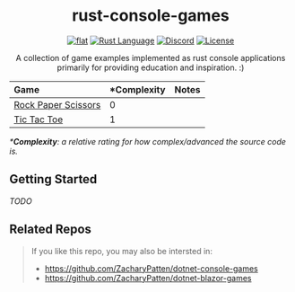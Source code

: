 <h1 align="center">
	rust-console-games
</h1>

<p align="center">
	<a href="https://github.com/ZacharyPatten/rust-console-games" alt="GitHub repo"><img alt="flat" src="https://img.shields.io/badge/github-repo-black?logo=github&amp;style=flat"></a>
	<a href="https://github.com/rust-lang/rust"><img src="https://img.shields.io/badge/language-rust-dea584?logo=rust" title="Rust Language"></a>
	<a href="https://discord.gg/4XbQbwF" alt="Discord"><img src="https://img.shields.io/discord/557244925712924684?logo=discord&logoColor=ffffff&color=7389D8" title="Go To Discord Server" alt="Discord"/></a>
	<a href="https://github.com/ZacharyPatten/rust-console-games/blob/main/LICENSE" alt="License"><img src="https://img.shields.io/badge/license-MIT-green.svg" title="Go To License" alt="License"/></a>
</p>

<p align="center">
	A collection of game examples implemented as rust console applications primarily for providing education and inspiration. :)
</p>

|Game|\*Complexity|Notes|
|:-|:-|:-|
|[Rock Paper Scissors](https://github.com/ZacharyPatten/rust-console-games/tree/main/games/rock-paper-scissors)|0||
|[Tic Tac Toe](https://github.com/ZacharyPatten/rust-console-games/tree/main/games/tic-tac-toe)|1||

_\***Complexity**: a relative rating for how complex/advanced the source code is._

## Getting Started

_TODO_

## Related Repos

> If you like this repo, you may also be intersted in:<br>
> - https://github.com/ZacharyPatten/dotnet-console-games
> - https://github.com/ZacharyPatten/dotnet-blazor-games
